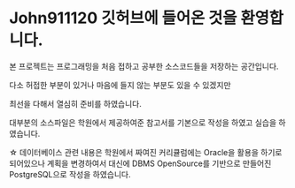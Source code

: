 # John911120 깃허브에 들어온 것을 환영합니다.

본 프로젝트는 프로그래밍을 처음 접하고 공부한 소스코드들을 저장하는 공간입니다.

다소 허접한 부분이 있거나 마음에 들지 않는 부분도 있을 수 있겠지만

최선을 다해서 열심히 준비를 하였습니다.

대부분의 소스파일은 학원에서 제공하여준 참고서를 기본으로 작성을 하였고 실습을 하였습니다.

☆ 데이터베이스 관련 내용은 학원에서 짜여진 커리큘럼에는 Oracle을 활용을 하기로 되어있으나
  계획을 변경하여서 대신에 DBMS OpenSource를 기반으로 만들어진 PostgreSQL으로 작성을 하였습니다.
